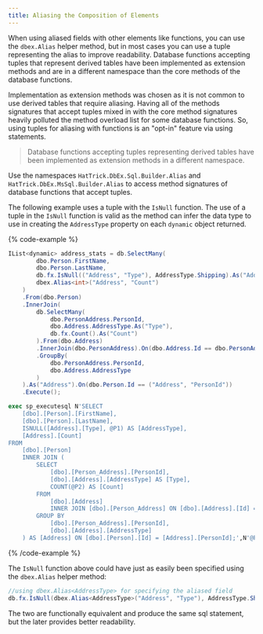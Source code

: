 ```yaml
---
title: Aliasing the Composition of Elements
---
```


When using aliased fields with other elements like functions, you can use the `dbex.Alias` helper method, but in most cases you can use a tuple representing the alias to improve readability.  Database functions accepting tuples that represent derived tables have been implemented as extension methods and are in a different namespace than the core methods of the database functions. 

Implementation as extension methods was chosen as it is not common to use derived tables that require aliasing.  Having all of the methods signatures that accept tuples mixed in with the core method signatures heavily polluted the method overload list for some database functions.  So, using tuples for aliasing with functions is an "opt-in" feature via using statements.  

> Database functions accepting tuples representing derived tables have been implemented as extension 
methods in a different namespace.

Use the namespaces `HatTrick.DbEx.Sql.Builder.Alias` and `HatTrick.DbEx.MsSql.Builder.Alias` 
to access method signatures of database functions that accept tuples.

The following example uses a tuple with the `IsNull` function.  The use of a tuple in the `IsNull` function is valid as the method can
infer the data type to use in creating the `AddressType` property on each `dynamic` object returned.

{% code-example %}
```csharp
IList<dynamic> address_stats = db.SelectMany(
        dbo.Person.FirstName,
        dbo.Person.LastName,
        db.fx.IsNull(("Address", "Type"), AddressType.Shipping).As("AddressType"),
        dbex.Alias<int>("Address", "Count")
    )
    .From(dbo.Person)
    .InnerJoin(
        db.SelectMany(
            dbo.PersonAddress.PersonId,
            dbo.Address.AddressType.As("Type"),
            db.fx.Count().As("Count")
        ).From(dbo.Address)
        .InnerJoin(dbo.PersonAddress).On(dbo.Address.Id == dbo.PersonAddress.AddressId)
        .GroupBy(
            dbo.PersonAddress.PersonId,
            dbo.Address.AddressType
        )
    ).As("Address").On(dbo.Person.Id == ("Address", "PersonId"))
    .Execute();
```
```sql
exec sp_executesql N'SELECT
	[dbo].[Person].[FirstName],
	[dbo].[Person].[LastName],
	ISNULL([Address].[Type], @P1) AS [AddressType],
	[Address].[Count]
FROM
	[dbo].[Person]
	INNER JOIN (
		SELECT
			[dbo].[Person_Address].[PersonId],
			[dbo].[Address].[AddressType] AS [Type],
			COUNT(@P2) AS [Count]
		FROM
			[dbo].[Address]
			INNER JOIN [dbo].[Person_Address] ON [dbo].[Address].[Id] = [dbo].[Person_Address].[AddressId]
		GROUP BY
			[dbo].[Person_Address].[PersonId],
			[dbo].[Address].[AddressType]
	) AS [Address] ON [dbo].[Person].[Id] = [Address].[PersonId];',N'@P1 bigint,@P2 char(1)',@P1=0,@P2='*'

```
{% /code-example %}

The `IsNull` function above could have just as easily been specified using the `dbex.Alias` helper method:
```csharp
//using dbex.Alias<AddressType> for specifying the aliased field
db.fx.IsNull(dbex.Alias<AddressType>("Address", "Type"), AddressType.Shipping).As("AddressType")
```
The two are functionally equivalent and produce the same sql statement, but the later provides better readability.